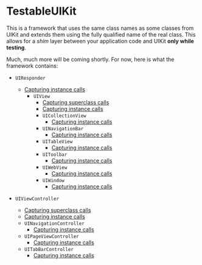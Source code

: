 TestableUIKit
=============

This is a framework that uses the same class names as some classes from UIKit and extends them using the fully qualified name of the real class.  This allows for a *shim* layer between your application code and UIKit **only while testing**.

Much, much more will be coming shortly.  For now, here is what the framework contains:

- `UIResponder`
  - [Capturing instance calls](UIResponderCalls.md)
    - `UIView`
      - [Capturing superclass calls](UIViewSuperCalls.md)
      - [Capturing instance calls](UIViewCalls.md)
      - `UICollectionView`
        - [Capturing instance calls](UICollectionViewCalls.md)
      - `UINavigationBar`
        - [Capturing instance calls](UINavigationBarCalls.md)
      - `UITableView`
        - [Capturing instance calls](UITableViewCalls.md)
      - `UIToolbar`
        - [Capturing instance calls](UIToolbarCalls.md)
      - `UIWebView`
        - [Capturing instance calls](UIWebViewCalls.md)
      - `UIWindow`
        - [Capturing instance calls](UIWindowCalls.md)


- `UIViewController`
  - [Capturing superclass calls](UIViewControllerSuperCalls.md)
  - [Capturing instance calls](UIViewControllerCalls.md)
  - `UINavigationController`
    - [Capturing instance calls](UINavigationControllerCalls.md)
  - `UIPageViewController`
    - [Capturing instance calls](UIPageViewControllerCalls.md)
  - `UITabBarController`
    - [Capturing instance calls](UITabBarControllerCalls.md)

